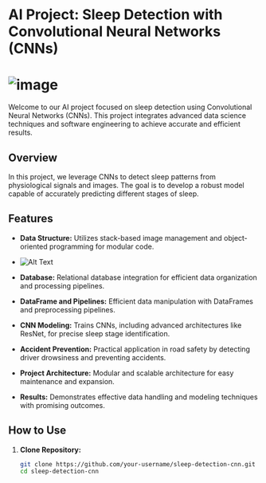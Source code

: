 # AI Project: Sleep Detection with Convolutional Neural Networks (CNNs)

# ![image](https://github.com/guina12/DriverDrowsinessDetection-CNN/assets/115325442/ed954a4f-7b7f-49a5-b847-80394021b314)


Welcome to our AI project focused on sleep detection using Convolutional Neural Networks (CNNs). This project integrates advanced data science techniques and software engineering to achieve accurate and efficient results.

## Overview

In this project, we leverage CNNs to detect sleep patterns from physiological signals and images. The goal is to develop a robust model capable of accurately predicting different stages of sleep.

## Features

- **Data Structure:** Utilizes stack-based image management and object-oriented programming for modular code.
- ![Alt Text](https://s3.amazonaws.com/stackabuse/media/linked-list-programming-interview-questions-1.gif)

- **Database:** Relational database integration for efficient data organization and processing pipelines.
- **DataFrame and Pipelines:** Efficient data manipulation with DataFrames and preprocessing pipelines.
- **CNN Modeling:** Trains CNNs, including advanced architectures like ResNet, for precise sleep stage identification.
- **Accident Prevention:** Practical application in road safety by detecting driver drowsiness and preventing accidents.
- **Project Architecture:** Modular and scalable architecture for easy maintenance and expansion.
- **Results:** Demonstrates effective data handling and modeling techniques with promising outcomes.

## How to Use

1. **Clone Repository:**
   ```bash
   git clone https://github.com/your-username/sleep-detection-cnn.git
   cd sleep-detection-cnn
